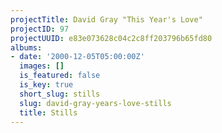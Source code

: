 ```yaml
---
projectTitle: David Gray "This Year's Love"
projectID: 97
projectUUID: e83e073628c04c2c8ff203796b65fd80
albums:
- date: '2000-12-05T05:00:00Z'
  images: []
  is_featured: false
  is_key: true
  short_slug: stills
  slug: david-gray-years-love-stills
  title: Stills
---
```

